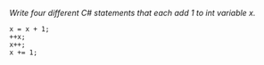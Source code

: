 *Write four different C# statements that each add 1 to int variable x.*

```
x = x + 1;
++x;
x++;
x += 1;
```